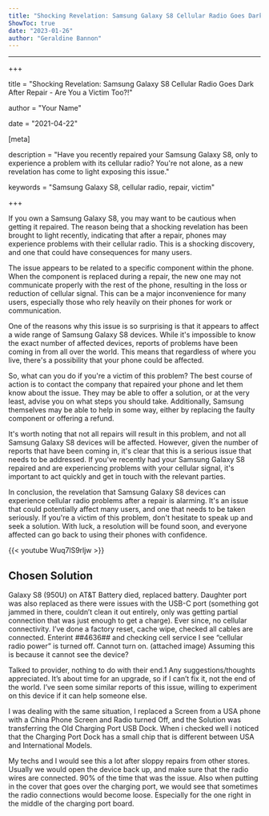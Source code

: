```yaml
---
title: "Shocking Revelation: Samsung Galaxy S8 Cellular Radio Goes Dark After Repair - Are You a Victim Too?!"
ShowToc: true 
date: "2023-01-26"
author: "Geraldine Bannon"
---
```

*****
+++

title = "Shocking Revelation: Samsung Galaxy S8 Cellular Radio Goes Dark After Repair - Are You a Victim Too?!"

author = "Your Name"

date = "2021-04-22"

[meta]

description = "Have you recently repaired your Samsung Galaxy S8, only to experience a problem with its cellular radio? You're not alone, as a new revelation has come to light exposing this issue."

keywords = "Samsung Galaxy S8, cellular radio, repair, victim"

+++

If you own a Samsung Galaxy S8, you may want to be cautious when getting it repaired. The reason being that a shocking revelation has been brought to light recently, indicating that after a repair, phones may experience problems with their cellular radio. This is a shocking discovery, and one that could have consequences for many users.

The issue appears to be related to a specific component within the phone. When the component is replaced during a repair, the new one may not communicate properly with the rest of the phone, resulting in the loss or reduction of cellular signal. This can be a major inconvenience for many users, especially those who rely heavily on their phones for work or communication.

One of the reasons why this issue is so surprising is that it appears to affect a wide range of Samsung Galaxy S8 devices. While it's impossible to know the exact number of affected devices, reports of problems have been coming in from all over the world. This means that regardless of where you live, there's a possibility that your phone could be affected.

So, what can you do if you're a victim of this problem? The best course of action is to contact the company that repaired your phone and let them know about the issue. They may be able to offer a solution, or at the very least, advise you on what steps you should take. Additionally, Samsung themselves may be able to help in some way, either by replacing the faulty component or offering a refund.

It's worth noting that not all repairs will result in this problem, and not all Samsung Galaxy S8 devices will be affected. However, given the number of reports that have been coming in, it's clear that this is a serious issue that needs to be addressed. If you've recently had your Samsung Galaxy S8 repaired and are experiencing problems with your cellular signal, it's important to act quickly and get in touch with the relevant parties.

In conclusion, the revelation that Samsung Galaxy S8 devices can experience cellular radio problems after a repair is alarming. It's an issue that could potentially affect many users, and one that needs to be taken seriously. If you're a victim of this problem, don't hesitate to speak up and seek a solution. With luck, a resolution will be found soon, and everyone affected can go back to using their phones with confidence.

{{< youtube Wuq7lS9rljw >}} 



## Chosen Solution
 Galaxy S8 (950U) on AT&T
Battery died, replaced battery.  Daughter port was also replaced as there were issues with the USB-C port (something got jammed in there, couldn’t clean it out entirely, only was getting partial connection that was just enough to get a charge).
Ever since, no cellular connectivity.  I’ve done a factory reset, cache wipe, checked all cables are connected.
Enterint *#*#4636#*#* and checking cell service I see “cellular radio power” is turned off.  Cannot turn on. (attached image)  Assuming this is because it cannot see the device?

Talked to provider, nothing to do with their end.1
Any suggestions/thoughts appreciated.  It’s about time for an upgrade, so if I can’t fix it, not the end of the world.  I’ve seen some similar reports of this issue, willing to experiment on this device if it can help someone else.

 I was dealing with the same situation,  I replaced a Screen from a USA phone with a China Phone Screen and Radio turned Off, and the Solution was transferring the Old Charging Port USB Dock. When i checked well i noticed that the Charging Port Dock has a small chip that is different between USA and International Models.

 My techs and I would see this a lot after sloppy repairs from other stores. Usually we would open the device back up, and make sure that the radio wires are connected. 90% of the time that was the issue.
Also when putting in the cover that goes over the charging port, we would see that sometimes the radio connections would become loose. Especially for the one right in the middle of the charging port board.




